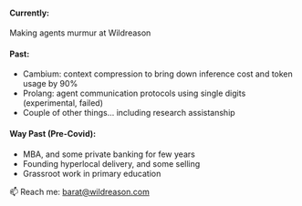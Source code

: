 #### Currently:
Making agents murmur at Wildreason

#### Past:
- Cambium: context compression to bring down inference cost and token usage by 90%
- Prolang: agent communication protocols using single digits (experimental, failed)
- Couple of other things... including research assistanship 

#### Way Past (Pre-Covid):
- MBA, and some private banking for few years
- Founding hyperlocal delivery, and some selling 
- Grassroot work in primary education

📫 Reach me: barat@wildreason.com
